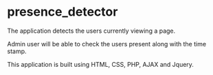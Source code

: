 # presence_detector

The application detects the users currently viewing a page.

Admin user will be able to check the users present along with the time stamp.

This application is built using HTML, CSS, PHP, AJAX and Jquery.

